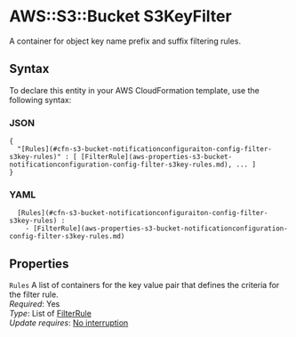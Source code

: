 # AWS::S3::Bucket S3KeyFilter<a name="aws-properties-s3-bucket-notificationconfiguration-config-filter-s3key"></a>

A container for object key name prefix and suffix filtering rules\.

## Syntax<a name="aws-properties-s3-bucket-notificationconfiguration-config-filter-s3key-syntax"></a>

To declare this entity in your AWS CloudFormation template, use the following syntax:

### JSON<a name="aws-properties-s3-bucket-notificationconfiguration-config-filter-s3key-syntax.json"></a>

```
{
  "[Rules](#cfn-s3-bucket-notificationconfiguraiton-config-filter-s3key-rules)" : [ [FilterRule](aws-properties-s3-bucket-notificationconfiguration-config-filter-s3key-rules.md), ... ]
}
```

### YAML<a name="aws-properties-s3-bucket-notificationconfiguration-config-filter-s3key-syntax.yaml"></a>

```
﻿  [Rules](#cfn-s3-bucket-notificationconfiguraiton-config-filter-s3key-rules) : 
    - [FilterRule](aws-properties-s3-bucket-notificationconfiguration-config-filter-s3key-rules.md)
```

## Properties<a name="aws-properties-s3-bucket-notificationconfiguration-config-filter-s3key-properties"></a>

`Rules`  <a name="cfn-s3-bucket-notificationconfiguraiton-config-filter-s3key-rules"></a>
A list of containers for the key value pair that defines the criteria for the filter rule\.  
*Required*: Yes  
*Type*: List of [FilterRule](aws-properties-s3-bucket-notificationconfiguration-config-filter-s3key-rules.md)  
*Update requires*: [No interruption](https://docs.aws.amazon.com/AWSCloudFormation/latest/UserGuide/using-cfn-updating-stacks-update-behaviors.html#update-no-interrupt)